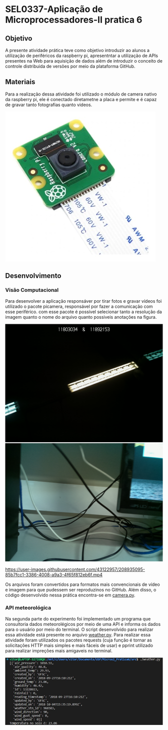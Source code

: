 # SEL0337-Aplicação de Microprocessadores-II pratica 6

## Objetivo

A presente atividade prática teve como objetivo introduzir ao alunos a utilização de periféricos da raspberry pi, apresentntar a utilização de APIs presentes na Web para aquisição de dados além de  introduzir o conceito de controle distribuida de versões por meio da plataforma GitHub. 

## Materiais

Para a realização dessa atividade foi utilizado o módulo de camera nativo da raspberry pi, ele é conectado diretametne a placa e permite e é capaz de gravar tanto fotografias quanto videos.

![Camera da raspberry pi](assets/camera_rasp.webp )

## Desenvolvimento 

### Visão Computacional

Para desenvolver a aplicação responsáver por tirar fotos e gravar vídeos foi utilizado o pacote picamera, responsável por fazer a comunicação com esse periférico. com esse pacote é possível selecionar tanto a resolução da imagem quanto o nome do arquivo quanto possiveis anotações na figura.

![Foto com os nomes dos alunos](assets/pratica6-Marlon-Vitor.jpg)
![Foto de teste da camera](assets/pratica6.jpg)

https://user-images.githubusercontent.com/43122957/208935095-85b7fcc1-3386-4008-a9a3-4f65f812eb6f.mp4


Os arquivos foram convertidos para formatos mais convencionais de vídeo e imagem para que pudessem ser reproduzinos no GitHub. Além disso, o código desenvolvido nessa prática encontra-se em [camera.py](src/camera.py).

### API meteorológica

Na segunda parte do experimento foi implementado um programa que consultoria dados meteorolégicos por meio de uma API e informa os dados para o usuário por meio do terminal. O script desenvolvido para realizar essa atividade está presente no arquivo [weather.py](src/weather.py).
Para realizar essa atividade foram utilizados os pacotes requests (cuja função é  tornar as solicitações HTTP mais simples e mais fáceis de usar) e pprint utilizado para realizar impreções mais amigaveis no terminal.

![Dados da API](assets/weather.jpg)
